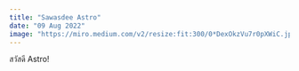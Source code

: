 ```yaml
---
title: "Sawasdee Astro"
date: "09 Aug 2022"
image: "https://miro.medium.com/v2/resize:fit:300/0*DexOkzVu7r0pXWiC.jpg"
---
```


สวัสดี Astro!

